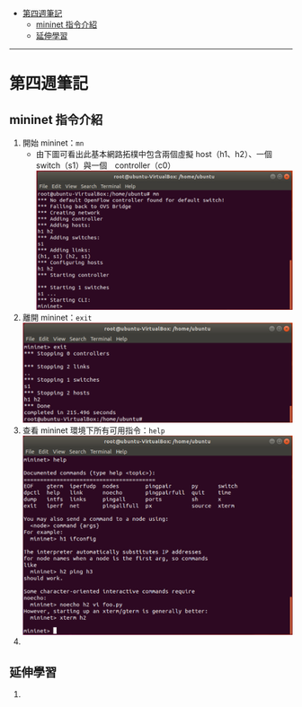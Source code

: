 - [第四週筆記](#第四週筆記)
  - [mininet 指令介紹](#mininet-指令介紹)
  - [延伸學習](#延伸學習)
---
# 第四週筆記
## mininet 指令介紹
1. 開始 mininet：`mn`
   - 由下圖可看出此基本網路拓樸中包含兩個虛擬 host（h1、h2）、一個 switch（s1）與一個　controller（c0）<br>
      <img src="Week 4\mininet_mn.PNG" width="550px" />
2. 離開 mininet：`exit`<br>
   <img src="Week 4\mininet_exit.PNG" width="550px" />
3. 查看 mininet 環境下所有可用指令：`help`<br>
   <img src="Week 4\mininet_help.PNG" width="550px" />
4. 

## 延伸學習
1. []()